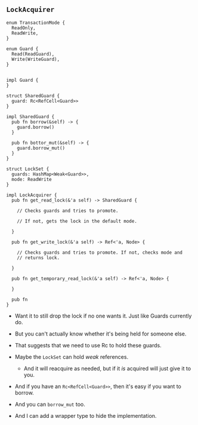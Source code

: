 ## `LockAcquirer`

```
enum TransactionMode {
  ReadOnly,
  ReadWrite,
}

enum Guard {
  Read(ReadGuard),
  Write(WriteGuard),
}


impl Guard {
}

struct SharedGuard {
  guard: Rc<RefCell<Guard>>
}

impl SharedGuard {
  pub fn borrow(&self) -> {
    guard.borrow()
  }

  pub fn bottor_mut(&self) -> {
    guard.borrow_mut()
  }
}

struct LockSet {
  guards: HashMap<Weak<Guard>>,
  mode: ReadWrite
}

impl LockAcquirer {
  pub fn get_read_lock(&'a self) -> SharedGuard {

    // Checks guards and tries to promote.

    // If not, gets the lock in the default mode.

  }

  pub fn get_write_lock(&'a self) -> Ref<'a, Node> {

    // Checks guards and tries to promote. If not, checks mode and
    // returns lock.

  }

  pub fn get_temporary_read_lock(&'a self) -> Ref<'a, Node> {

  }

  pub fn 
}

```

* Want it to still drop the lock if no one wants it. Just like Guards
  currently do.
* But you can't actually know whether it's being held for someone else.
* That suggests that we need to use Rc to hold these guards.
* Maybe the `LockSet` can hold *weak* references.
    * And it will reacquire as needed, but if it *is* acquired will
      just give it to you.

* And if you have an `Rc<RefCell<Guard>>`, then it's easy if you want
  to borrow.
* And you can `borrow_mut` too.

* And I can add a wrapper type to hide the implementation.
